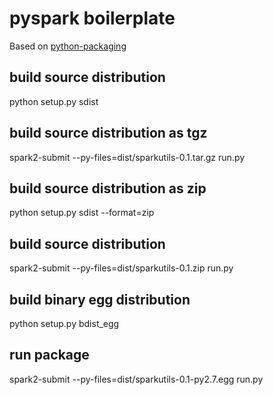 # pyspark boilerplate
Based on [python-packaging](https://python-packaging.readthedocs.io/en/latest/index.html)


## build source distribution
python setup.py sdist

## build source distribution as tgz
spark2-submit --py-files=dist/sparkutils-0.1.tar.gz run.py

## build source distribution as zip
python setup.py sdist --format=zip

## build source distribution
spark2-submit --py-files=dist/sparkutils-0.1.zip run.py

## build binary egg distribution
python setup.py bdist_egg

## run package
spark2-submit --py-files=dist/sparkutils-0.1-py2.7.egg run.py

